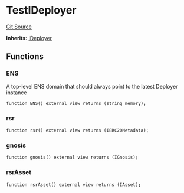 # TestIDeployer
[Git Source](https://github.com/larrythecucumber321/protocol/blob/0e60393685a4ae7994ac986273cdfa4cf9c069ed/contracts/interfaces/IDeployer.sol)

**Inherits:**
[IDeployer](/tools/docgen/src/contracts/interfaces/IDeployer.sol/interface.IDeployer.md)


## Functions
### ENS

A top-level ENS domain that should always point to the latest Deployer instance


```solidity
function ENS() external view returns (string memory);
```

### rsr


```solidity
function rsr() external view returns (IERC20Metadata);
```

### gnosis


```solidity
function gnosis() external view returns (IGnosis);
```

### rsrAsset


```solidity
function rsrAsset() external view returns (IAsset);
```

